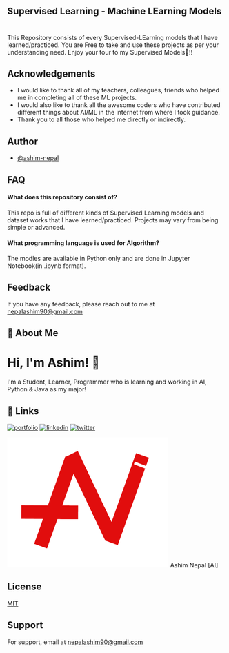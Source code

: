 ## Supervised Learning - Machine LEarning Models
# 

This Repository consists of every Supervised-LEarning models that I have learned/practiced. You are Free to take and use these projects as per your understanding need. Enjoy your tour to my Supervised Models🌾!!


## Acknowledgements

- I would like to thank all of my teachers, colleagues, friends who helped me in completing all of these ML projects.
- I would also like to thank all the awesome coders who have contributed different things about AI/ML in the internet from where I took guidance.
- Thank you to all those who helped me directly or indirectly.  


## Author

- [@ashim-nepal](https://www.github.com/ashim-nepal)

## FAQ

#### What does this repository consist of?

This repo is full of different kinds of Supervised Learning models and dataset works that I have learned/practiced. Projects may vary from being simple or advanced.


#### What programming language is used for Algorithm?

The modles are available in Python only and are done in Jupyter Notebook(in .ipynb format).

## Feedback

If you have any feedback, please reach out to me at nepalashim90@gmail.com


## 🚀 About Me
# Hi, I'm Ashim! 👋
I'm a Student, Learner, Programmer who is learning and working in AI, Python & Java as my major!



## 🔗 Links
[![portfolio](https://img.shields.io/badge/my_portfolio-000?style=for-the-badge&logo=ko-fi&logoColor=white)](https://ashimnepal.com.np/)
[![linkedin](https://img.shields.io/badge/linkedin-0A66C2?style=for-the-badge&logo=linkedin&logoColor=white)](https://www.linkedin.com/in/ashim-nepal)
[![twitter](https://img.shields.io/badge/twitter-1DA1F2?style=for-the-badge&logo=twitter&logoColor=white)](https://twitter.com/asnp_ash)

![Logo](https://github.com/ashim-nepal/images/blob/main/logoNewNobg.png?raw=true)
Ashim Nepal [AI]

## License

[MIT](https://choosealicense.com/licenses/mit/)

## Support

For support, email at nepalashim90@gmail.com
